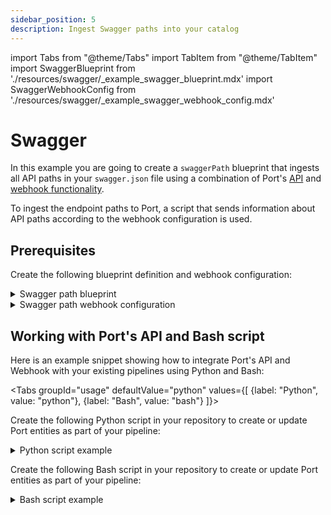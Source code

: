 ```yaml
---
sidebar_position: 5
description: Ingest Swagger paths into your catalog
---
```


import Tabs from "@theme/Tabs"
import TabItem from "@theme/TabItem"
import SwaggerBlueprint from './resources/swagger/\_example_swagger_blueprint.mdx'
import SwaggerWebhookConfig from './resources/swagger/\_example_swagger_webhook_config.mdx'

# Swagger

In this example you are going to create a `swaggerPath` blueprint that ingests all API paths in your `swagger.json` file using a combination of Port's [API](../../../api/api.md) and [webhook functionality](../../webhook.md).

To ingest the endpoint paths to Port, a script that sends information about API paths according to the webhook configuration is used.

## Prerequisites

Create the following blueprint definition and webhook configuration:

<details>
<summary>Swagger path blueprint</summary>
<SwaggerBlueprint/>
</details>

<details>
<summary>Swagger path webhook configuration</summary>

<SwaggerWebhookConfig/>

</details>

## Working with Port's API and Bash script

Here is an example snippet showing how to integrate Port's API and Webhook with your existing pipelines using Python and Bash:

<Tabs groupId="usage" defaultValue="python" values={[
{label: "Python", value: "python"},
{label: "Bash", value: "bash"}
]}>

<TabItem value="python">

Create the following Python script in your repository to create or update Port entities as part of your pipeline:

<details>
  <summary> Python script example </summary>

```python showLineNumbers
## Import the needed libraries

import requests
import json
import os

# Get environment variables using the config object or os.environ["KEY"]
WEBHOOK_URL = os.environ['WEBHOOK_URL'] ## the value of the URL you receive after creating the Port webhook
PATH_TO_SWAGGER_JSON_FILE = os.environ["PATH_TO_SWAGGER_JSON_FILE"]


def add_entity_to_port(entity_object):
    """A function to create the passed entity in Port using the webhook URL

    Params
    --------------
    entity_object: dict
        The entity to add in your Port catalog

    Returns
    --------------
    response: dict
        The response object after calling the webhook
    """
    headers = {"Accept": "application/json"}
    response = requests.post(WEBHOOK_URL, json=entity_object, headers=headers)
    return response.json()


def read_swagger_file(swagger_json_path):
    """This function takes a swagger.json file path, converts the "paths" property into a
    JSON array and then sends this data to Port

    Params
    --------------
    swagger_json_path: str
        The path to the swagger.json file relative to the project's root folder

    Returns
    --------------
    response: dict
        The response object after calling the webhook
    """
    with open(swagger_json_path) as file:
        data = json.load(file)

    project_info = data.get("info")
    project_title = project_info.get("title")
    project_version = project_info.get("version")
    hosted_url = data.get("host")
    base_path = data.get("basePath")

    paths = data.get('paths', {})
    path_list = []
    index = 1
    for path, methods in paths.items():
        for method, method_info in methods.items():
            path_id = f"{project_title}-{index}"
            path_info = {
                "id": path_id,
                "path": path,
                "method": method,
                "summary": method_info.get('summary'),
                "description": method_info.get('description'),
                "parameters": method_info.get("parameters"),
                "responses": method_info.get("responses"),
                "project": project_title,
                "version": project_version,
                "host": "https://" + hosted_url + base_path
            }
            path_list.append(path_info)
            index+=1

    entity_object = {
        "paths": path_list
    }
    webhook_response = add_entity_to_port(entity_object)
    return webhook_response

response = read_swagger_file(PATH_TO_SWAGGER_JSON_FILE)
print(response)
```

</details>

</TabItem>

<TabItem value="bash">

Create the following Bash script in your repository to create or update Port entities as part of your pipeline:

<details>
  <summary> Bash script example </summary>

```bash showLineNumbers
#!/bin/bash

# Set the environment variables
WEBHOOK_URL="$WEBHOOK_URL"
PATH_TO_SWAGGER_JSON_FILE="$PATH_TO_SWAGGER_JSON_FILE"

add_entity_to_port() {
    local entity_object="$1"
    local headers="Accept: application/json"
    local response=$(curl -X POST -H "$headers" -H "Content-Type: application/json" -d "$entity_object" "$WEBHOOK_URL")
    echo "$response"
}

read_swagger_json() {
    local swagger_json_path="$1"
    local data=$(cat "$swagger_json_path")

    local project_info=$(echo "$data" | jq -r '.info')
    local project_title=$(echo "$project_info" | jq -r '.title')
    local project_version=$(echo "$project_info" | jq -r '.version')
    local hosted_url=$(echo "$data" | jq -r '.host')
    local base_path=$(echo "$data" | jq -r '.basePath')
    local paths=$(echo "$data" | jq -r '.paths')

    local path_list=""
    local index=1
    while IFS="=" read -r path methods; do
        while IFS="=" read -r method method_info; do
            local path_id="${project_title}-${index}"
            local summary=$(echo "$method_info" | jq -r '.summary')
            local description=$(echo "$method_info" | jq -r '.description')
            local parameters=$(echo "$method_info" | jq -r '.parameters')
            local responses=$(echo "$method_info" | jq -r '.responses')

            local path_info="{\"id\":\"$path_id\",\"path\":\"$path\",\"method\":\"$method\",\"summary\":\"$summary\",\"description\":\"$description\",\"parameters\":$parameters,\"responses\":$responses,\"project\":\"$project_title\",\"version\":\"$project_version\",\"host\":\"https://${hosted_url}${base_path}\"}"
            path_list="${path_list}${path_info},"
            index=$((index + 1))
        done <<EOF
$(echo "$methods" | jq -r 'to_entries[] | .key + "=" + (.value | @json)')
EOF
    done <<EOF
$(echo "$paths" | jq -r 'to_entries[] | .key + "=" + (.value | @json)')
EOF

    local entity_object="{\"paths\":[${path_list%,}]}"
    local webhook_response=$(add_entity_to_port "$entity_object")
    echo "$webhook_response"
}

response=$(read_swagger_json "$PATH_TO_SWAGGER_JSON_FILE")
echo "$response"
```

</details>

</TabItem>
</Tabs>
